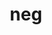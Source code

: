 ---
category: 3-letters
denotation: null
name: neg
reference_link: https://www.etymonline.com/word/neg
root_language: null
root_name: null
title: neg
type: free
word_sums:
- respelling: neg
  sum: 'Neg + '
---